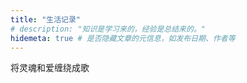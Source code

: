 ```yaml
---
title: "生活记录"
# description: "知识是学习来的，经验是总结来的。"
hidemeta: true # 是否隐藏文章的元信息，如发布日期、作者等
---
```


将灵魂和爱缠绕成歌

<!--more-->

